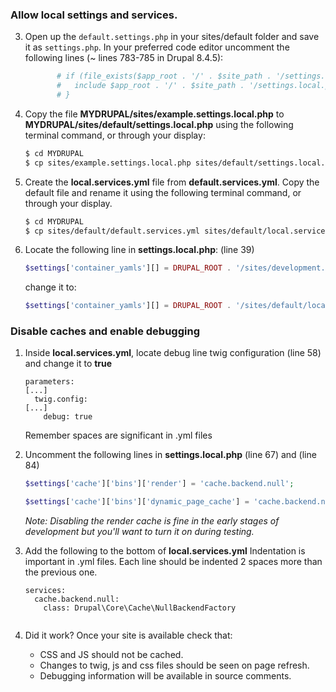 ### Allow local settings and services.
3. Open up the `default.settings.php` in your sites/default folder and save it as `settings.php`. In your preferred code editor uncomment the following lines (~ lines 783-785 in Drupal 8.4.5):

	```php
           # if (file_exists($app_root . '/' . $site_path . '/settings.local.php')) {
           #   include $app_root . '/' . $site_path . '/settings.local.php';
           # }
	```
4. Copy the file **MYDRUPAL/sites/example.settings.local.php** to **MYDRUPAL/sites/default/settings.local.php** using the following terminal command, or through your display:

	```bash
	$ cd MYDRUPAL
	$ cp sites/example.settings.local.php sites/default/settings.local.php
	```

5. Create the **local.services.yml** file from **default.services.yml**. Copy the default file and rename it using the following terminal command, or through your display.
	
	```bash
	$ cd MYDRUPAL
	$ cp sites/default/default.services.yml sites/default/local.services.yml
	```

6. Locate the following line in **settings.local.php**: (line 39)
	
	```php
	$settings['container_yamls'][] = DRUPAL_ROOT . '/sites/development.services.yml';
	```
	
	change it to:
	
	```php
	$settings['container_yamls'][] = DRUPAL_ROOT . '/sites/default/local.services.yml';
	```

### Disable caches and enable debugging

1. Inside **local.services.yml**, locate debug line twig configuration (line 58) and change it to **true**
	
	```
	parameters:
	[...]
	  twig.config:
	[...]
  	    debug: true
	```
	Remember spaces are significant in .yml files
 
2. Uncomment the following lines in **settings.local.php** (line 67) and (line 84)
	
	```php
	$settings['cache']['bins']['render'] = 'cache.backend.null';
	```
	```php
	$settings['cache']['bins']['dynamic_page_cache'] = 'cache.backend.null';
	```
	*Note: Disabling the render cache is fine in the early stages of development but you'll want to turn it on during testing.*
	
2. Add the following to the bottom of **local.services.yml** Indentation is important in .yml files. Each line should be indented 2 spaces more than the previous one.
	
	```
	services:
	  cache.backend.null:
	    class: Drupal\Core\Cache\NullBackendFactory
	    
	```
	
3. Did it work?  Once your site is available check that:
	
	* CSS and JS should not be cached.	
	* Changes to twig, js and css files should be seen on page refresh.
	* Debugging information will be available in source comments.